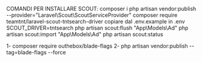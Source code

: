 COMANDI PER INSTALLARE SCOUT:
composer i
php artisan vendor:publish --provider="Laravel\Scout\ScoutServiceProvider"
composer require teamtnt/laravel-scout-tntsearch-driver
copiare dal  .env.example  in .env SCOUT_DRIVER=tntsearch
php artisan scout:flush "App\Models\Ad"
php artisan scout:import "App\Models\Ad"
php artisan scout:status



<!-- comandi pacchetto outhebox/blade-flags  -->

1- composer require outhebox/blade-flags
2- php artisan vendor:publish --tag=blade-flags --force
